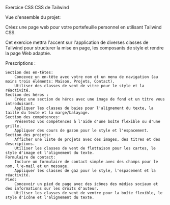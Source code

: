 Exercice CSS CSS de Tailwind

Vue d'ensemble du projet:

Créez une page web pour votre portefeuille personnel en utilisant Tailwind CSS. 

Cet exercice mettra l'accent sur l'application de diverses classes de Tailwind pour structurer la mise en page, les composants de style et rendre la page Web adaptée.

Prescriptions :

    Section des en-têtes:
        Concevez un en-tête avec votre nom et un menu de navigation (au moins trois éléments: Maison, Projets, Contact).
        Utiliser des classes de vent de vitre pour le style et la réactivité.
    Section des héros :
        Créez une section de héros avec une image de fond et un titre vous introduisant.
        Appliquer les classes de baies pour l'alignement du texte, la taille du texte et la marge/balayage.
    Section des compétences:
        Présentez vos compétences à l'aide d'une boîte flexible ou d'une grille.
        Appliquer des cours de gazon pour le style et l'espacement.
    Section des projets:
        Afficher une liste de projets avec des images, des titres et des descriptions.
        Utiliser les classes de vent de flottaison pour les cartes, le style d'image et l'alignement du texte.
    Formulaire de contact:
        Inclure un formulaire de contact simple avec des champs pour le nom, l'e-mail et un message.
        Appliquer les classes de gaz pour le style, l'espacement et la réactivité.
    Pied:
        Concevoir un pied de page avec des icônes des médias sociaux et des informations sur les droits d'auteur.
        Utiliser les classes de vent de ventre pour la boîte flexible, le style d'icône et l'alignement du texte.
